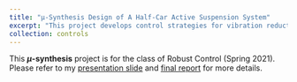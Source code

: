 ```yaml
---
title: "μ-Synthesis Design of A Half-Car Active Suspension System"
excerpt: "This project develops control strategies for vibration reduction in the suspension system to enhance passenger comfort. The challenge arises from disturbances originating from various sources. To achieve robust performance, we design a stabilizing controller to manage the actuators, improving both ride comfort and suspension deflections. This work focuses on an active suspension system and μ-synthesis, resulting in robust performance through our controller design.<br/><img src='/images/mu_synthesis_model.png'>"
collection: controls
---
```


This <b>$\mu$-synthesis</b> project is for the class of Robust Control (Spring 2021). 
Please refer to my [presentation slide](http://tsungwun.github.io/files/presentation_synthesize_half_car.pdf) and [final report](http://tsungwun.github.io/files/report_synthesize_half_car.pdf) for more details. 